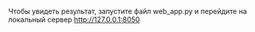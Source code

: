 Чтобы увидеть результат, запустите файл web_app.py и перейдите на локальный сервер http://127.0.0.1:8050
